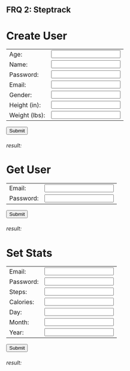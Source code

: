 ## FRQ 2: Steptrack

# Create User
<form action="https://csa-backend.rohanj.dev/api/steptrack1/createPerson" method="post" id="form">
  <table>
    <tr>
      <td>Age:</td>
      <td><input type="number" name="age" required></td>
    </tr>
    <tr>
      <td>Name:</td>
      <td><input type="text" name="name" required></td>
    </tr>
    <tr>
      <td>Password:</td>
      <td><input type="text" name="password" required></td>
    </tr>
    <tr>
      <td>Email:</td>
      <td><input type="email" name="email" required></td>
    </tr>
    <tr>
      <td>Gender:</td>
      <td><input type="text" name="gender" required></td>
    </tr>
    <tr>
      <td>Height (in):</td>
      <td><input type="number" name="heightIn" required></td>
    </tr>
    <tr>
      <td>Weight (lbs):</td>
      <td><input type="number" name="weightLbs" required></td>
    </tr>
  </table>
  <input type="submit" value="Submit">
</form>

<h6>result: </h6>
<p id="result"></P>

# Get User
<form action="https://csa-backend.rohanj.dev/api/steptrack1/getUser" method="post" id="formGetUser">
  <table>
    <tr>
      <td>Email:</td>
      <td><input type="email" name="email" required></td>
    </tr>
    <tr>
      <td>Password:</td>
      <td><input type="text" name="password" required></td>
    </tr>
  </table>
  <input type="submit" value="Submit">
</form>

<h6>result: </h6>
<div id="resultGetUser"></div>


# Set Stats
<form action="https://csa-backend.rohanj.dev/api/steptrack1/setStats" method="post" id="formSetStats">
  <table>
    <tr>
      <td>Email:</td>
      <td><input type="email" name="email" required></td>
    </tr>
    <tr>
      <td>Password:</td>
      <td><input type="text" name="password" required></td>
    </tr>
    <tr>
      <td>Steps:</td>
      <td><input type="number" name="steps" required></td>
    </tr>
    <tr>
      <td>Calories:</td>
      <td><input type="number" name="calories" required></td>
    </tr>
    <tr>
      <td>Day:</td>
      <td><input type="number" name="day" required></td>
    </tr>
    <tr>
      <td>Month:</td>
      <td><input type="number" name="month" required></td>
    </tr>
    <tr>
      <td>Year:</td>
      <td><input type="number" name="year" required></td>
    </tr>
  </table>
  <input type="submit" value="Submit">
</form>

<h6>result: </h6>
<div id="resultSetStats"></div>

<script>
  function inputAsJson(id) {
    var form = document.getElementById(id)
      var obj = {};
        for (var i of Object.values(form.elements)) {
            if (i.type === "number") {
                obj[i.name] = i.valueAsNumber;
            } else {
                obj[i.name] = i.value;
            }
        }
        console.log(obj)
        return obj;
  }

// createUser
    var form = document.getElementById("form")
    form.onsubmit = (event) => {
        event.preventDefault();
        var obj = inputAsJson("form");

        var xhr = new XMLHttpRequest();
        xhr.open('POST', 'https://csa-backend.rohanj.dev/api/steptrack1/createPerson', true);
        xhr.setRequestHeader('Content-Type', 'application/json');
        xhr.onload = function () {
          if (xhr.status === 201) {
            // If the request was successful, create an HTML table with the response data
            var response = xhr.responseText;
            console.log(response);
            var result = document.getElementById("result");
            result.innerHTML = response;
          } else {
            // If the request was unsuccessful, display an error message
            alert('Request failed. Returned status of ' + xhr.status);
          }
        };
        xhr.send(JSON.stringify(obj));
    }

// getUser
    var getUser = document.getElementById("formGetUser")
    getUser.onsubmit = (event) => {
      event.preventDefault();
      var obj = inputAsJson("formGetUser");
      console.log(JSON.stringify(obj));
      var xhr = new XMLHttpRequest();
        xhr.open('POST', 'https://csa-backend.rohanj.dev/api/steptrack1/getPerson');
        xhr.setRequestHeader('Content-Type', 'application/json');
        xhr.onload = function () {
          if (xhr.status === 200) {
            var result = document.getElementById("resultGetUser");
            var response = JSON.parse(xhr.responseText);
            var table = '<table>';
            for (var key in response) {
              if (response.hasOwnProperty(key)) {
                table += '<tr><td>' + key + '</td><td>' + response[key] + '</td></tr>';
              }
            }
            table += '</table>';
            result.body.innerHTML = table;
          } else {
            // If the request was unsuccessful, display an error message
            console.log(xhr.status)
          }
        };
        xhr.send(JSON.stringify(obj));
    }

    // setStats
    var setStats = document.getElementById("formSetStats")
    setStats.onsubmit = (event) => {
        event.preventDefault();
        var obj = inputAsJson("formSetStats");
        console.log(JSON.stringify(obj));
        var xhr = new XMLHttpRequest();
        xhr.open('POST', 'https://csa-backend.rohanj.dev/api/steptrack1/setStats', true);
        xhr.setRequestHeader('Content-Type', 'application/json');
        xhr.onload = function () {
          if (xhr.status === 200) {
            // If the request was successful, create an HTML table with the response data
            var result = document.getElementById("resultSetStats");
            var response = JSON.parse(xhr.responseText);
            var table = '<table>';
            for (var key in response) {
              if (response.hasOwnProperty(key)) {
                table += '<tr><td>' + key + '</td><td>' + response[key] + '</td></tr>';
              }
            }
            table += '</table>';
            result.body.innerHTML = table;
          } else {
            // If the request was unsuccessful, display an error message
            alert('Request failed. Returned status of ' + xhr.status);
          }
        };
        xhr.send(JSON.stringify(obj));
    }
</script>